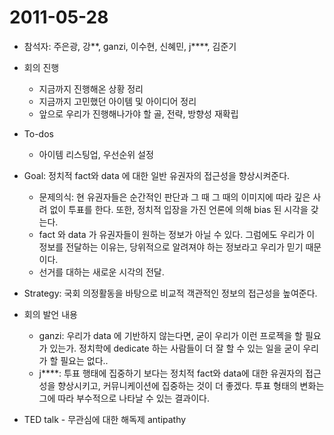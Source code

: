 # 2011-05-28

- 참석자: 주은광, 강**, ganzi, 이수현, 신혜민, j****, 김준기
- 회의 진행
    - 지금까지 진행해온 상황 정리
    - 지금까지 고민했던 아이템 및 아이디어 정리
    - 앞으로 우리가 진행해나가야 할 골, 전략, 방향성 재확립
- To-dos
    - 아이템 리스팅업, 우선순위 설정

- Goal: 정치적 fact와 data 에 대한 일반 유권자의 접근성을 향상시켜준다.
    - 문제의식: 현 유권자들은 순간적인 판단과 그 때 그 때의 이미지에 따라 깊은 사려 없이 투표를 한다. 또한, 정치적 입장을 가진 언론에 의해 bias 된 시각을 갖는다.
    - fact 와 data 가 유권자들이 원하는 정보가 아닐 수 있다. 그럼에도 우리가 이 정보를 전달하는 이유는, 당위적으로 알려져야 하는 정보라고 우리가 믿기 때문이다.
    - 선거를 대하는 새로운 시각의 전달.
- Strategy: 국회 의정활동을 바탕으로 비교적 객관적인 정보의 접근성을 높여준다.

* 회의 발언 내용
    - ganzi: 우리가 data 에 기반하지 않는다면, 굳이 우리가 이런 프로젝을 할 필요가 있는가. 정치학에 dedicate 하는 사람들이 더 잘 할 수 있는 일을 굳이 우리가 할 필요는 없다..
    - j****: 투표 행태에 집중하기 보다는 정치적 fact와 data에 대한 유권자의 접근성을 향상시키고, 커뮤니케이션에 집중하는 것이 더 좋겠다. 투표 형태의 변화는 그에 따라 부수적으로 나타날 수 있는 결과이다.

* TED talk - 무관심에 대한 해독제 antipathy
